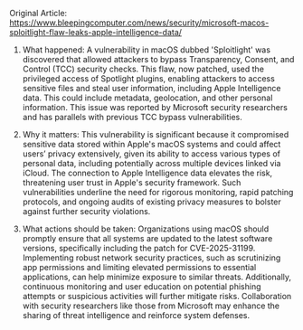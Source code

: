 Original Article: https://www.bleepingcomputer.com/news/security/microsoft-macos-sploitlight-flaw-leaks-apple-intelligence-data/

1) What happened: A vulnerability in macOS dubbed 'Sploitlight' was discovered that allowed attackers to bypass Transparency, Consent, and Control (TCC) security checks. This flaw, now patched, used the privileged access of Spotlight plugins, enabling attackers to access sensitive files and steal user information, including Apple Intelligence data. This could include metadata, geolocation, and other personal information. This issue was reported by Microsoft security researchers and has parallels with previous TCC bypass vulnerabilities.

2) Why it matters: This vulnerability is significant because it compromised sensitive data stored within Apple's macOS systems and could affect users’ privacy extensively, given its ability to access various types of personal data, including potentially across multiple devices linked via iCloud. The connection to Apple Intelligence data elevates the risk, threatening user trust in Apple's security framework. Such vulnerabilities underline the need for rigorous monitoring, rapid patching protocols, and ongoing audits of existing privacy measures to bolster against further security violations.

3) What actions should be taken: Organizations using macOS should promptly ensure that all systems are updated to the latest software versions, specifically including the patch for CVE-2025-31199. Implementing robust network security practices, such as scrutinizing app permissions and limiting elevated permissions to essential applications, can help minimize exposure to similar threats. Additionally, continuous monitoring and user education on potential phishing attempts or suspicious activities will further mitigate risks. Collaboration with security researchers like those from Microsoft may enhance the sharing of threat intelligence and reinforce system defenses.